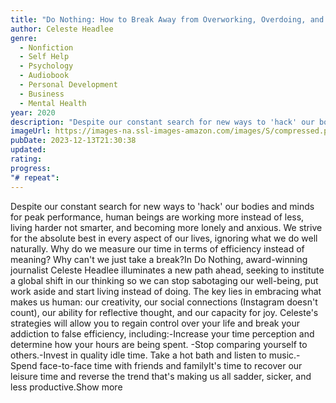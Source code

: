 ```yaml
---
title: "Do Nothing: How to Break Away from Overworking, Overdoing, and Underliving"
author: Celeste Headlee
genre:
  - Nonfiction
  - Self Help
  - Psychology
  - Audiobook
  - Personal Development
  - Business
  - Mental Health
year: 2020
description: "Despite our constant search for new ways to 'hack' our bodies and minds for peak performance, human beings are working more instead of less, living harder not smarter, and becoming more lonely and anxious. We strive for the absolute best in every aspect of our lives, ignoring what we do well naturally. Why do we measure our time in terms of efficiency instead of meaning? Why can't we just take a break?In Do Nothing, award-winning journalist Celeste Headlee illuminates a new path ahead, seeking to institute a global shift in our thinking so we can stop sabotaging our well-being, put work aside and start living instead of doing. The key lies in embracing what makes us human: our creativity, our social connections (Instagram doesn't count), our ability for reflective thought, and our capacity for joy. Celeste's strategies will allow you to regain control over your life and break your addiction to false efficiency, including:-Increase your time perception and determine how your hours are being spent. -Stop comparing yourself to others.-Invest in quality idle time. Take a hot bath and listen to music.-Spend face-to-face time with friends and familyIt's time to recover our leisure time and reverse the trend that's making us all sadder, sicker, and less productive.Show more"
imageUrl: https://images-na.ssl-images-amazon.com/images/S/compressed.photo.goodreads.com/books/1566841908l/52668196.jpg
pubDate: 2023-12-13T21:30:38
updated:
rating:
progress:
"# repeat":
---
```

Despite our constant search for new ways to 'hack' our bodies and minds for peak performance, human beings are working more instead of less, living harder not smarter, and becoming more lonely and anxious. We strive for the absolute best in every aspect of our lives, ignoring what we do well naturally. Why do we measure our time in terms of efficiency instead of meaning? Why can't we just take a break?In Do Nothing, award-winning journalist Celeste Headlee illuminates a new path ahead, seeking to institute a global shift in our thinking so we can stop sabotaging our well-being, put work aside and start living instead of doing. The key lies in embracing what makes us human: our creativity, our social connections (Instagram doesn't count), our ability for reflective thought, and our capacity for joy. Celeste's strategies will allow you to regain control over your life and break your addiction to false efficiency, including:-Increase your time perception and determine how your hours are being spent. -Stop comparing yourself to others.-Invest in quality idle time. Take a hot bath and listen to music.-Spend face-to-face time with friends and familyIt's time to recover our leisure time and reverse the trend that's making us all sadder, sicker, and less productive.Show more